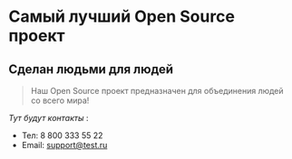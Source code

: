 # Самый лучший Open Source проект

## Сделан людьми для людей

> Наш Open Source проект предназначен для объединения людей со всего мира!

_Тут будут контакты_ :
* Тел: 8 800 333 55 22
* Email: support@test.ru
